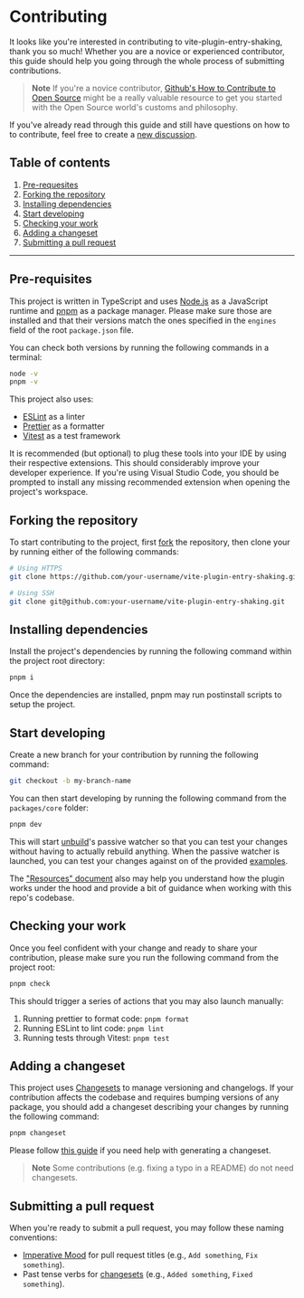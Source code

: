 # Contributing

It looks like you're interested in contributing to vite-plugin-entry-shaking, thank you so much!
Whether you are a novice or experienced contributor, this guide should help you going through the
whole process of submitting contributions.

> **Note** If you're a novice contributor,
> [Github's How to Contribute to Open Source](https://opensource.guide/how-to-contribute/) might be
> a really valuable resource to get you started with the Open Source world's customs and philosophy.

If you've already read through this guide and still have questions on how to to contribute, feel
free to create a
[new discussion](https://github.com/Dschungelabenteuer/vite-plugin-entry-shaking/discussions).

## Table of contents

1. [Pre-requesites](#pre-requisites)
2. [Forking the repository](#forking-the-repository)
3. [Installing dependencies](#installing-dependencies)
4. [Start developing](#start-developing)
5. [Checking your work](#checking-your-work)
6. [Adding a changeset](#adding-a-changeset)
7. [Submitting a pull request](#submitting-a-pull-request)

---

## Pre-requisites

This project is written in TypeScript and uses [Node.js](https://nodejs.org/en/download) as a
JavaScript runtime and [pnpm](https://pnpm.io/fr/installation) as a package manager. Please make
sure those are installed and that their versions match the ones specified in the `engines` field of
the root `package.json` file.

You can check both versions by running the following commands in a terminal:

```bash
node -v
pnpm -v
```

This project also uses:

- [ESLint](https://eslint.org/docs/latest/use/getting-started) as a linter
- [Prettier](https://prettier.io/docs/en/index.html) as a formatter
- [Vitest](https://vitest.dev) as a test framework

It is recommended (but optional) to plug these tools into your IDE by using their respective
extensions. This should considerably improve your developer experience. If you're using Visual
Studio Code, you should be prompted to install any missing recommended extension when opening the
project's workspace.

## Forking the repository

To start contributing to the project, first
[fork](https://docs.github.com/en/get-started/quickstart/fork-a-repo) the repository, then clone
your by running either of the following commands:

```bash
# Using HTTPS
git clone https://github.com/your-username/vite-plugin-entry-shaking.git

# Using SSH
git clone git@github.com:your-username/vite-plugin-entry-shaking.git
```

## Installing dependencies

Install the project's dependencies by running the following command within the project root
directory:

```bash
pnpm i
```

Once the dependencies are installed, pnpm may run postinstall scripts to setup the project.

## Start developing

Create a new branch for your contribution by running the following command:

```bash
git checkout -b my-branch-name
```

You can then start developing by running the following command from the `packages/core` folder:

```bash
pnpm dev
```

This will start [unbuild](https://github.com/unjs/unbuild)'s passive watcher so that you can test
your changes without having to actually rebuild anything. When the passive watcher is launched, you
can test your changes against on of the provided
[examples](https://github.com/Dschungelabenteuer/vite-plugin-entry-shaking/tree/main/examples).

The
["Resources" document](https://github.com/Dschungelabenteuer/vite-plugin-entry-shaking/blob/main/RESOURCES.md)
also may help you understand how the plugin works under the hood and provide a bit of guidance when working with this repo's codebase.

## Checking your work

Once you feel confident with your change and ready to share your contribution, please make sure you
run the following command from the project root:

```bash
pnpm check
```

This should trigger a series of actions that you may also launch manually:

1. Running prettier to format code: `pnpm format`
2. Running ESLint to lint code: `pnpm lint`
3. Running tests through Vitest: `pnpm test`

## Adding a changeset

This project uses [Changesets](https://github.com/changesets/changesets) to manage versioning and
changelogs. If your contribution affects the codebase and requires bumping versions of any package,
you should add a changeset describing your changes by running the following command:

```bash
pnpm changeset
```

Please follow
[this guide](https://github.com/changesets/changesets/blob/main/docs/adding-a-changeset.md) if you
need help with generating a changeset.

> **Note** Some contributions (e.g. fixing a typo in a README) do not need changesets.

## Submitting a pull request

When you're ready to submit a pull request, you may follow these naming conventions:

- [Imperative Mood](https://en.wikipedia.org/wiki/Imperative_mood) for pull request titles (e.g.,
  `Add something`, `Fix something`).
- Past tense verbs for [changesets](#adding-a-changeset) (e.g., `Added something`,
  `Fixed something`).

